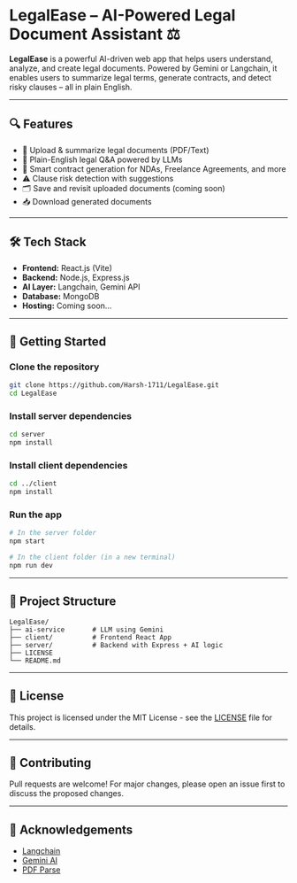 # LegalEase – AI-Powered Legal Document Assistant ⚖️

**LegalEase** is a powerful AI-driven web app that helps users understand, analyze, and create legal documents. Powered by Gemini or Langchain, it enables users to summarize legal terms, generate contracts, and detect risky clauses – all in plain English.

---

## 🔍 Features

- 📄 Upload & summarize legal documents (PDF/Text)
- 🧠 Plain-English legal Q&A powered by LLMs
- 📝 Smart contract generation for NDAs, Freelance Agreements, and more
- ⚠️ Clause risk detection with suggestions
- 🗂 Save and revisit uploaded documents (coming soon)
- 📥 Download generated documents

---

## 🛠️ Tech Stack

- **Frontend:** React.js (Vite)
- **Backend:** Node.js, Express.js
- **AI Layer:** Langchain, Gemini API
- **Database:** MongoDB
- **Hosting:** Coming soon...

---

## 🚀 Getting Started

### Clone the repository

```bash
git clone https://github.com/Harsh-1711/LegalEase.git
cd LegalEase
```

### Install server dependencies

```bash
cd server
npm install
```

### Install client dependencies

```bash
cd ../client
npm install
```

### Run the app

```bash
# In the server folder
npm start

# In the client folder (in a new terminal)
npm run dev
```

---

## 📂 Project Structure

```
LegalEase/
├── ai-service       # LLM using Gemini
├── client/          # Frontend React App
├── server/          # Backend with Express + AI logic
├── LICENSE
└── README.md
```

---

## 📜 License

This project is licensed under the MIT License - see the [LICENSE](./LICENSE) file for details.

---

## 🤝 Contributing

Pull requests are welcome! For major changes, please open an issue first to discuss the proposed changes.

---

## 🙌 Acknowledgements

- [Langchain](https://www.langchain.com/)
- [Gemini AI](https://deepmind.google/technologies/gemini/)
- [PDF Parse](https://www.npmjs.com/package/pdf-parse)
